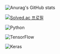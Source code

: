![Anurag's GitHub stats](https://github-readme-stats.vercel.app/api?username=keemgdeok&show_icons=true&theme=dark)

[![Solved.ac 프로필](http://mazassumnida.wtf/api/mini/generate_badge?boj=keemgdeok)](https://solved.ac/keemgdeok/)

![Python](https://img.shields.io/badge/Python-3776AB.svg?&style=flat&logo=Python&logoColor=white)

![TensorFlow](https://img.shields.io/badge/TensorFlow-FF6F00.svg?&style=flat&logo=TensorFlow&logoColor=white)

![Keras](https://img.shields.io/badge/Keras-D00000.svg?&style=flat&logo=Keras&logoColor=white)

<!--



**keemgdeok/keemgdeok** is a ✨ _special_ ✨ repository because its `README.md` (this file) appears on your GitHub profile.
** [![Solved.ac Profile](http://mazassumnida.wtf/api/v2/generate_badge?boj=keemgdeok)](https://solved.ac/keemgdeok/)
Here are some ideas to get you started:
![Anurag's GitHub stats](https://github-readme-stats.vercel.app/api?username=사용자ID&show_icons=true&theme=radical)
- 🔭 I’m currently working on ...
- 🌱 I’m currently learning ...
- 👯 I’m looking to collaborate on ...
- 🤔 I’m looking for help with ...
- 💬 Ask me about ...
- 📫 How to reach me: ...
- 😄 Pronouns: ...
- ⚡ Fun fact: ...
-->
